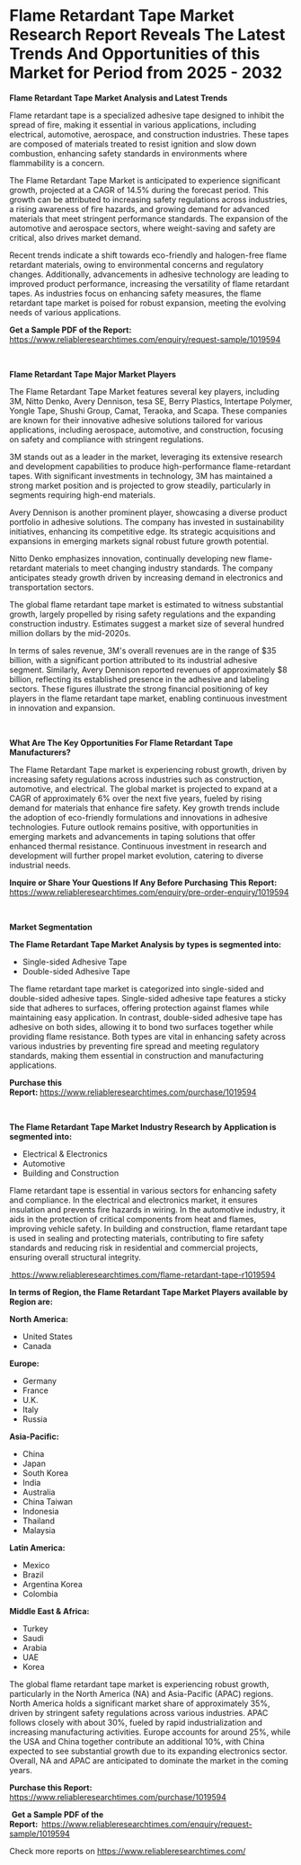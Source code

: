 <p><h1>Flame Retardant Tape Market Research Report Reveals The Latest Trends And Opportunities of this Market for Period from 2025 - 2032</h1></p><p><strong>Flame Retardant Tape Market Analysis and Latest Trends</strong></p>
<p><p>Flame retardant tape is a specialized adhesive tape designed to inhibit the spread of fire, making it essential in various applications, including electrical, automotive, aerospace, and construction industries. These tapes are composed of materials treated to resist ignition and slow down combustion, enhancing safety standards in environments where flammability is a concern.</p><p>The Flame Retardant Tape Market is anticipated to experience significant growth, projected at a CAGR of 14.5% during the forecast period. This growth can be attributed to increasing safety regulations across industries, a rising awareness of fire hazards, and growing demand for advanced materials that meet stringent performance standards. The expansion of the automotive and aerospace sectors, where weight-saving and safety are critical, also drives market demand.</p><p>Recent trends indicate a shift towards eco-friendly and halogen-free flame retardant materials, owing to environmental concerns and regulatory changes. Additionally, advancements in adhesive technology are leading to improved product performance, increasing the versatility of flame retardant tapes. As industries focus on enhancing safety measures, the flame retardant tape market is poised for robust expansion, meeting the evolving needs of various applications.</p></p>
<p><strong>Get a Sample PDF of the Report:&nbsp;</strong> <a href="https://www.reliableresearchtimes.com/enquiry/request-sample/1019594?utm_campaign=2006&utm_medium=2&utm_source=Github&utm_content=ia&utm_term=30012025&utm_id=flame-retardant-tape">https://www.reliableresearchtimes.com/enquiry/request-sample/1019594</a></p>
<p>&nbsp;</p>
<p><strong>Flame Retardant Tape Major Market Players</strong></p>
<p><p>The Flame Retardant Tape Market features several key players, including 3M, Nitto Denko, Avery Dennison, tesa SE, Berry Plastics, Intertape Polymer, Yongle Tape, Shushi Group, Camat, Teraoka, and Scapa. These companies are known for their innovative adhesive solutions tailored for various applications, including aerospace, automotive, and construction, focusing on safety and compliance with stringent regulations.</p><p>3M stands out as a leader in the market, leveraging its extensive research and development capabilities to produce high-performance flame-retardant tapes. With significant investments in technology, 3M has maintained a strong market position and is projected to grow steadily, particularly in segments requiring high-end materials.</p><p>Avery Dennison is another prominent player, showcasing a diverse product portfolio in adhesive solutions. The company has invested in sustainability initiatives, enhancing its competitive edge. Its strategic acquisitions and expansions in emerging markets signal robust future growth potential.</p><p>Nitto Denko emphasizes innovation, continually developing new flame-retardant materials to meet changing industry standards. The company anticipates steady growth driven by increasing demand in electronics and transportation sectors.</p><p>The global flame retardant tape market is estimated to witness substantial growth, largely propelled by rising safety regulations and the expanding construction industry. Estimates suggest a market size of several hundred million dollars by the mid-2020s.</p><p>In terms of sales revenue, 3M's overall revenues are in the range of $35 billion, with a significant portion attributed to its industrial adhesive segment. Similarly, Avery Dennison reported revenues of approximately $8 billion, reflecting its established presence in the adhesive and labeling sectors. These figures illustrate the strong financial positioning of key players in the flame retardant tape market, enabling continuous investment in innovation and expansion.</p></p>
<p>&nbsp;</p>
<p><strong>What Are The Key Opportunities For Flame Retardant Tape Manufacturers?</strong></p>
<p><p>The Flame Retardant Tape market is experiencing robust growth, driven by increasing safety regulations across industries such as construction, automotive, and electrical. The global market is projected to expand at a CAGR of approximately 6% over the next five years, fueled by rising demand for materials that enhance fire safety. Key growth trends include the adoption of eco-friendly formulations and innovations in adhesive technologies. Future outlook remains positive, with opportunities in emerging markets and advancements in taping solutions that offer enhanced thermal resistance. Continuous investment in research and development will further propel market evolution, catering to diverse industrial needs.</p></p>
<p><strong>Inquire or Share Your Questions If Any Before Purchasing This Report:</strong> <a href="https://www.reliableresearchtimes.com/enquiry/pre-order-enquiry/1019594?utm_campaign=2006&utm_medium=2&utm_source=Github&utm_content=ia&utm_term=30012025&utm_id=flame-retardant-tape">https://www.reliableresearchtimes.com/enquiry/pre-order-enquiry/1019594</a></p>
<p>&nbsp;</p>
<p><strong>Market Segmentation</strong></p>
<p><strong>The Flame Retardant Tape Market Analysis by types is segmented into:</strong></p>
<p><ul><li>Single-sided Adhesive Tape</li><li>Double-sided Adhesive Tape</li></ul></p>
<p><p>The flame retardant tape market is categorized into single-sided and double-sided adhesive tapes. Single-sided adhesive tape features a sticky side that adheres to surfaces, offering protection against flames while maintaining easy application. In contrast, double-sided adhesive tape has adhesive on both sides, allowing it to bond two surfaces together while providing flame resistance. Both types are vital in enhancing safety across various industries by preventing fire spread and meeting regulatory standards, making them essential in construction and manufacturing applications.</p></p>
<p><strong>Purchase this Report:&nbsp;</strong><a href="https://www.reliableresearchtimes.com/purchase/1019594?utm_campaign=2006&utm_medium=2&utm_source=Github&utm_content=ia&utm_term=30012025&utm_id=flame-retardant-tape">https://www.reliableresearchtimes.com/purchase/1019594</a></p>
<p>&nbsp;</p>
<p><strong>The Flame Retardant Tape Market Industry Research by Application is segmented into:</strong></p>
<p><ul><li>Electrical & Electronics</li><li>Automotive</li><li>Building and Construction</li></ul></p>
<p><p>Flame retardant tape is essential in various sectors for enhancing safety and compliance. In the electrical and electronics market, it ensures insulation and prevents fire hazards in wiring. In the automotive industry, it aids in the protection of critical components from heat and flames, improving vehicle safety. In building and construction, flame retardant tape is used in sealing and protecting materials, contributing to fire safety standards and reducing risk in residential and commercial projects, ensuring overall structural integrity.</p></p>
<p><a href="https://www.reliableresearchtimes.com/flame-retardant-tape-r1019594?utm_campaign=2006&utm_medium=2&utm_source=Github&utm_content=ia&utm_term=30012025&utm_id=flame-retardant-tape">&nbsp;https://www.reliableresearchtimes.com/flame-retardant-tape-r1019594</a></p>
<p><strong>In terms of Region, the Flame Retardant Tape Market Players available by Region are:</strong></p>
<p>
    <p> <strong> North America: </strong>
        <ul>
            <li>United States</li>
            <li>Canada</li>
        </ul>
        </p> 
    <p> <strong> Europe: </strong>
        <ul>
            <li>Germany</li>
            <li>France</li>
            <li>U.K.</li>
            <li>Italy</li>
            <li>Russia</li>
        </ul>
        </p> 
    <p> <strong> Asia-Pacific: </strong>
        <ul>
            <li>China</li>
            <li>Japan</li>
            <li>South Korea</li>
            <li>India</li>
            <li>Australia</li>
            <li>China Taiwan</li>
            <li>Indonesia</li>
            <li>Thailand</li>
            <li>Malaysia</li>
        </ul>
        </p> 
    <p> <strong> Latin America: </strong>
        <ul>
            <li>Mexico</li>
            <li>Brazil</li>
            <li>Argentina Korea</li>
            <li>Colombia</li>
        </ul>
        </p> 
    <p> <strong> Middle East & Africa: </strong>
        <ul>
            <li>Turkey</li>
            <li>Saudi</li>
            <li>Arabia</li>
            <li>UAE</li>
            <li>Korea</li>
        </ul>
    </p>
    </p>
<p><p>The global flame retardant tape market is experiencing robust growth, particularly in the North America (NA) and Asia-Pacific (APAC) regions. North America holds a significant market share of approximately 35%, driven by stringent safety regulations across various industries. APAC follows closely with about 30%, fueled by rapid industrialization and increasing manufacturing activities. Europe accounts for around 25%, while the USA and China together contribute an additional 10%, with China expected to see substantial growth due to its expanding electronics sector. Overall, NA and APAC are anticipated to dominate the market in the coming years.</p></p>
<p><strong>Purchase this Report: </strong><a href="https://www.reliableresearchtimes.com/purchase/1019594?utm_campaign=2006&utm_medium=2&utm_source=Github&utm_content=ia&utm_term=30012025&utm_id=flame-retardant-tape">https://www.reliableresearchtimes.com/purchase/1019594</a></p>
<p>&nbsp;<strong>Get a Sample PDF of the Report:&nbsp;&nbsp;</strong><a href="https://www.reliableresearchtimes.com/enquiry/request-sample/1019594?utm_campaign=2006&utm_medium=2&utm_source=Github&utm_content=ia&utm_term=30012025&utm_id=flame-retardant-tape">https://www.reliableresearchtimes.com/enquiry/request-sample/1019594</a></p>
<p><strong></strong></p>
<p>Check more reports on <a href="https://www.reliableresearchtimes.com/?utm_campaign=2006&utm_medium=2&utm_source=Github&utm_content=ia&utm_term=30012025&utm_id=flame-retardant-tape">https://www.reliableresearchtimes.com/</a></p>